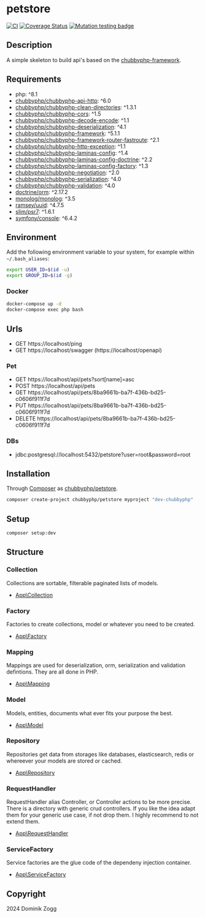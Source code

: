 # petstore

[![CI](https://github.com/chubbyphp/petstore/workflows/CI/badge.svg?branch=chubbyphp)](https://github.com/chubbyphp/petstore/actions?query=workflow%3ACI)
[![Coverage Status](https://coveralls.io/repos/github/chubbyphp/petstore/badge.svg?branch=chubbyphp)](https://coveralls.io/github/chubbyphp/petstore?branch=chubbyphp)
[![Mutation testing badge](https://img.shields.io/endpoint?style=flat&url=https%3A%2F%2Fbadge-api.stryker-mutator.io%2Fgithub.com%2Fchubbyphp%2Fpetstore%2Fchubbyphp)](https://dashboard.stryker-mutator.io/reports/github.com/chubbyphp/petstore/chubbyphp)

## Description

A simple skeleton to build api's based on the [chubbyphp-framework][1].

## Requirements

 * php: ^8.1
 * [chubbyphp/chubbyphp-api-http][2]: ^6.0
 * [chubbyphp/chubbyphp-clean-directories][3]: ^1.3.1
 * [chubbyphp/chubbyphp-cors][4]: ^1.5
 * [chubbyphp/chubbyphp-decode-encode][5]: ^1.1
 * [chubbyphp/chubbyphp-deserialization][6]: ^4.1
 * [chubbyphp/chubbyphp-framework][7]: ^5.1.1
 * [chubbyphp/chubbyphp-framework-router-fastroute][8]: ^2.1
 * [chubbyphp/chubbyphp-http-exception][9]: ^1.1
 * [chubbyphp/chubbyphp-laminas-config][10]: ^1.4
 * [chubbyphp/chubbyphp-laminas-config-doctrine][11]: ^2.2
 * [chubbyphp/chubbyphp-laminas-config-factory][12]: ^1.3
 * [chubbyphp/chubbyphp-negotiation][13]: ^2.0
 * [chubbyphp/chubbyphp-serialization][14]: ^4.0
 * [chubbyphp/chubbyphp-validation][15]: ^4.0
 * [doctrine/orm][16]: ^2.17.2
 * [monolog/monolog][17]: ^3.5
 * [ramsey/uuid][18]: ^4.7.5
 * [slim/psr7][19]: ^1.6.1
 * [symfony/console][20]: ^6.4.2

## Environment

Add the following environment variable to your system, for example within `~/.bash_aliases`:

```sh
export USER_ID=$(id -u)
export GROUP_ID=$(id -g)
```

### Docker

```sh
docker-compose up -d
docker-compose exec php bash
```

## Urls

* GET https://localhost/ping
* GET https://localhost/swagger (https://localhost/openapi)

### Pet

* GET https://localhost/api/pets?sort[name]=asc
* POST https://localhost/api/pets
* GET https://localhost/api/pets/8ba9661b-ba7f-436b-bd25-c0606f911f7d
* PUT https://localhost/api/pets/8ba9661b-ba7f-436b-bd25-c0606f911f7d
* DELETE https://localhost/api/pets/8ba9661b-ba7f-436b-bd25-c0606f911f7d

### DBs

 * jdbc:postgresql://localhost:5432/petstore?user=root&password=root

## Installation

Through [Composer](http://getcomposer.org) as [chubbyphp/petstore][40].

```bash
composer create-project chubbyphp/petstore myproject "dev-chubbyphp"
```

## Setup

```sh
composer setup:dev
```

## Structure

### Collection

Collections are sortable, filterable paginated lists of models.

 * [App\Collection][60]

### Factory

Factories to create collections, model or whatever you need to be created.

 * [App\Factory][70]

### Mapping

Mappings are used for deserialization, orm, serialization and validation defintions. They are all done in PHP.

 * [App\Mapping][80]

### Model

Models, entities, documents what ever fits your purpose the best.

 * [App\Model][90]

### Repository

Repositories get data from storages like databases, elasticsearch, redis or whereever your models are stored or cached.

 * [App\Repository][100]

### RequestHandler

RequestHandler alias Controller, or Controller actions to be more precise.
There is a directory with generic crud controllers. If you like the idea adapt them for your generic use case, if not drop them.
I highly recommend to not extend them.

 * [App\RequestHandler][110]

### ServiceFactory

Service factories are the glue code of the dependeny injection container.

 * [App\ServiceFactory][120]

## Copyright

2024 Dominik Zogg

[1]: https://github.com/chubbyphp/chubbyphp-framework

[2]: https://packagist.org/packages/chubbyphp/chubbyphp-api-http
[3]: https://packagist.org/packages/chubbyphp/chubbyphp-clean-directories
[4]: https://packagist.org/packages/chubbyphp/chubbyphp-cors
[5]: https://packagist.org/packages/chubbyphp/chubbyphp-decode-encode
[6]: https://packagist.org/packages/chubbyphp/chubbyphp-deserialization
[7]: https://packagist.org/packages/chubbyphp/chubbyphp-framework
[8]: https://packagist.org/packages/chubbyphp/chubbyphp-framework-router-fastroute
[9]: https://packagist.org/packages/chubbyphp/chubbyphp-http-exception
[10]: https://packagist.org/packages/chubbyphp/chubbyphp-laminas-config
[11]: https://packagist.org/packages/chubbyphp/chubbyphp-laminas-config-doctrine
[12]: https://packagist.org/packages/chubbyphp/chubbyphp-laminas-config-factory
[13]: https://packagist.org/packages/chubbyphp/chubbyphp-negotiation
[14]: https://packagist.org/packages/chubbyphp/chubbyphp-serialization
[15]: https://packagist.org/packages/chubbyphp/chubbyphp-validation
[16]: https://packagist.org/packages/doctrine/orm
[17]: https://packagist.org/packages/monolog/monolog
[18]: https://packagist.org/packages/ramsey/uuid
[19]: https://packagist.org/packages/slim/psr7
[20]: https://packagist.org/packages/symfony/console

[40]: https://packagist.org/packages/chubbyphp/petstore

[60]: src/Collection

[70]: src/Factory

[80]: src/Mapping

[90]: src/Model

[100]: src/Repository

[110]: src/RequestHandler

[120]: src/ServiceFactory

